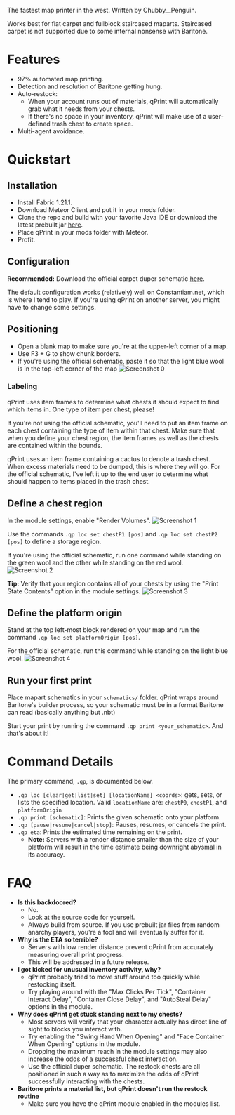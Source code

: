 The fastest map printer in the west.
Written by Chubby__Penguin.

Works best for flat carpet and fullblock staircased maparts. Staircased carpet is not supported due to some internal nonsense with Baritone.

# Features

* 97% automated map printing.
* Detection and resolution of Baritone getting hung.
* Auto-restock:
  * When your account runs out of materials, qPrint will automatically grab what it needs from your chests.
  * If there's no space in your inventory, qPrint will make use of a user-defined trash chest to create space.
* Multi-agent avoidance. 

# Quickstart

## Installation
- Install Fabric 1.21.1.
- Download Meteor Client and put it in your mods folder.
- Clone the repo and build with your favorite Java IDE or download the latest prebuilt jar [here](https://github.com/LargePenguin/qPrint/releases/latest).
- Place qPrint in your mods folder with Meteor.
- Profit.

## Configuration

**Recommended:** Download the official carpet duper schematic [here](https://github.com/LargePenguin/qPrint/releases/latest).

The default configuration works (relatively) well on Constantiam.net, which is where I tend to play. If you're using qPrint on another server, you might have to change some settings.

## Positioning

* Open a blank map to make sure you're at the upper-left corner of a map.
* Use F3 + G to show chunk borders.
* If you're using the official schematic, paste it so that the light blue wool is in the top-left corner of the map
![Screenshot 0](http://raw.githubusercontent.com/LargePenguin/qPrint/refs/heads/main/screenshots/Pasted%20image%2020250601204713.png)
### Labeling

qPrint uses item frames to determine what chests it should expect to find which items in. One type of item per chest, please!

If you're not using the official schematic, you'll need to put an item frame on each chest containing the type of item within that chest. Make sure that when you define your chest region, the item frames as well as the chests are contained within the bounds.

qPrint uses an item frame containing a cactus to denote a trash chest. When excess materials need to be dumped, this is where they will go. For the official schematic, I've left it up to the end user to determine what should happen to items placed in the trash chest.
## Define a chest region

In the module settings, enable "Render Volumes".
![Screenshot 1](http://raw.githubusercontent.com/LargePenguin/qPrint/refs/heads/main/screenshots/Pasted%20image%2020250601204850.png)

Use the commands `.qp loc set chestP1 [pos]` and `.qp loc set chestP2 [pos]` to define a storage region.

If you're using the official schematic, run one command while standing on the green wool and the other while standing on the red wool.
![Screenshot 2](http://raw.githubusercontent.com/LargePenguin/qPrint/refs/heads/main/screenshots/Pasted%20image%2020250601205459.png)

**Tip:** Verify that your region contains all of your chests by using the "Print State Contents" option in the module settings.
![Screenshot 3](http://raw.githubusercontent.com/LargePenguin/qPrint/refs/heads/main/screenshots/Pasted%20image%2020250601210350.png)
## Define the platform origin

Stand at the top left-most block rendered on your map and run the command `.qp loc set platformOrigin [pos]`.

For the official schematic, run this command while standing on the light blue wool.
![Screenshot 4](http://raw.githubusercontent.com/LargePenguin/qPrint/refs/heads/main/screenshots/Pasted%20image%2020250601205758.png)

## Run your first print

Place mapart schematics in your `schematics/` folder.
qPrint wraps around Baritone's builder process, so your schematic must be in a format Baritone can read (basically anything but .nbt)

Start your print by running the command `.qp print <your_schematic>`.
And that's about it!

# Command Details

The primary command, `.qp`, is documented below.

* `.qp loc [clear|get|list|set] [locationName] <coords>`: gets, sets, or lists the specified location. Valid `locationName` are: `chestP0`, `chestP1`, and `platformOrigin`
* `.qp print [schematic]`: Prints the given schematic onto your platform.
* `.qp [pause|resume|cancel|stop]`: Pauses, resumes, or cancels the print.
* `.qp eta`: Prints the estimated time remaining on the print.
	* **Note:** Servers with a render distance smaller than the size of your platform will result in the time estimate being downright abysmal in its accuracy.

# FAQ

* **Is this backdoored?**
	* No.
	* Look at the source code for yourself.
	* Always build from source. If you use prebuilt jar files from random anarchy players, you're a fool and will eventually suffer for it.
* **Why is the ETA so terrible?**
	* Servers with low render distance prevent qPrint from accurately measuring overall print progress.
	* This will be addressed in a future release.
* **I got kicked for unusual inventory activity, why?**
	* qPrint probably tried to move stuff around too quickly while restocking itself. 
	* Try playing around with the "Max Clicks Per Tick", "Container Interact Delay", "Container Close Delay", and "AutoSteal Delay" options in the module.
* **Why does qPrint get stuck standing next to my chests?**
	* Most servers will verify that your character actually has direct line of sight to blocks you interact with.
	* Try enabling the "Swing Hand When Opening" and "Face Container When Opening" options in the module.
   	* Dropping the maximum reach in the module settings may also increase the odds of a successful chest interaction.
	* Use the official duper schematic. The restock chests are all positioned in such a way as to maximize the odds of qPrint successfully interacting with the chests.
* **Baritone prints a material list, but qPrint doesn't run the restock routine**
  	* Make sure you have the qPrint module enabled in the modules list. 
